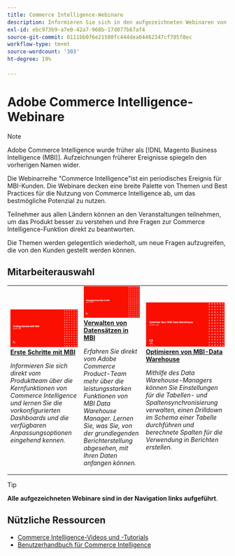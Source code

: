 ```yaml
---
title: Commerce Intelligence-Webinare
description: Informieren Sie sich in den aufgezeichneten Webinaren von Commerce Intelligence , in denen eine Vielzahl von Themen und Best Practices für die Nutzung von Commerce Intelligence so weit wie möglich vorgestellt wird.
exl-id: ebc973b9-a7e0-42a7-968b-17d077b67af4
source-git-commit: 0111bb0f6e21580fc444dea64462347cf785f8ec
workflow-type: tm+mt
source-wordcount: '303'
ht-degree: 19%

---
```


# Adobe Commerce Intelligence-Webinare

>[!NOTE]
>
>Adobe Commerce Intelligence wurde früher als [!DNL Magento Business Intelligence (MBI)]. Aufzeichnungen früherer Ereignisse spiegeln den vorherigen Namen wider.

Die Webinarreihe &quot;Commerce Intelligence&quot;ist ein periodisches Ereignis für MBI-Kunden. Die Webinare decken eine breite Palette von Themen und Best Practices für die Nutzung von Commerce Intelligence ab, um das bestmögliche Potenzial zu nutzen.

Teilnehmer aus allen Ländern können an den Veranstaltungen teilnehmen, um das Produkt besser zu verstehen und ihre Fragen zur Commerce Intelligence-Funktion direkt zu beantworten.

Die Themen werden gelegentlich wiederholt, um neue Fragen aufzugreifen, die von den Kunden gestellt werden können.

## Mitarbeiterauswahl

<table>
<tr>
  <td>
    <a href="https://experienceleague.adobe.com/docs/events/mbi-webinars-recordings/2021/getting-started.html">
      <img alt="Erste Schritte mit MBI" src="./assets/getting-started-mbi.png" />
    </a>
     <div>
      <a href="https://experienceleague.adobe.com/docs/events/mbi-webinars-recordings/2021/getting-started.html">
        <strong>Erste Schritte mit MBI</strong>
      </a>
    </div>
    <p>
    <em>Informieren Sie sich direkt vom Produktteam über die Kernfunktionen von Commerce Intelligence und lernen Sie die vorkonfigurierten Dashboards und die verfügbaren Anpassungsoptionen eingehend kennen.</em>
    <p>
  </td>
  <td>
    <a href="https://experienceleague.adobe.com/docs/events/mbi-webinars-recordings/2023/manage-data-sets.html">
      <img alt="Verwalten von Datensätzen in MBI" src="./assets/managing-data-sets-mbi.png" />
    </a>
     <div>
      <a href="https://experienceleague.adobe.com/docs/events/mbi-webinars-recordings/2023/manage-data-sets.html">
        <strong>Verwalten von Datensätzen in MBI</strong>
      </a>
    </div>
    <p>
    <em>Erfahren Sie direkt vom Adobe Commerce Product-Team mehr über die leistungsstarken Funktionen von MBI Data Warehouse Manager. Lernen Sie, was Sie, von der grundlegenden Berichterstellung abgesehen, mit Ihren Daten anfangen können.</em>
    <p>
  </td>
   <td>
    <a href="https://experienceleague.adobe.com/docs/events/mbi-webinars-recordings/2021/optimize-data-warehouse.html">
      <img alt="Optimieren von MBI-Data Warehouse" src="./assets/optimize-data-warehouse.png" />
    </a>
     <div>
      <a href="https://experienceleague.adobe.com/docs/events/mbi-webinars-recordings/2021/optimize-data-warehouse.html">
        <strong>Optimieren von MBI-Data Warehouse</strong>
      </a>
    </div>
    <p>
    <em>Mithilfe des Data Warehouse-Managers können Sie Einstellungen für die Tabellen- und Spaltensynchronisierung verwalten, einen Drilldown im Schema einer Tabelle durchführen und berechnete Spalten für die Verwendung in Berichten erstellen.</em>
    <p>
  </td>
</tr>
</table>

>[!TIP]
>
>**Alle aufgezeichneten Webinare sind in der Navigation links aufgeführt**.

## Nützliche Ressourcen

- [Commerce Intelligence-Videos und -Tutorials](https://experienceleague.adobe.com/docs/commerce-learn/tutorials/mbi/filter-sets.html)
- [Benutzerhandbuch für Commerce Intelligence](https://experienceleague.adobe.com/docs/commerce-business-intelligence/mbi/guide-overview.html?lang=de)
